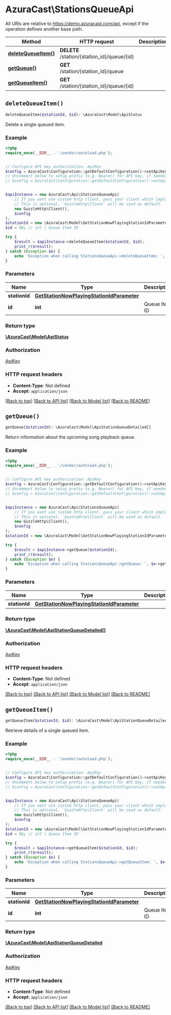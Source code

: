 # AzuraCast\StationsQueueApi

All URIs are relative to https://demo.azuracast.com/api, except if the operation defines another base path.

| Method | HTTP request | Description |
| ------------- | ------------- | ------------- |
| [**deleteQueueItem()**](StationsQueueApi.md#deleteQueueItem) | **DELETE** /station/{station_id}/queue/{id} |  |
| [**getQueue()**](StationsQueueApi.md#getQueue) | **GET** /station/{station_id}/queue |  |
| [**getQueueItem()**](StationsQueueApi.md#getQueueItem) | **GET** /station/{station_id}/queue/{id} |  |


## `deleteQueueItem()`

```php
deleteQueueItem($stationId, $id): \AzuraCast\Model\ApiStatus
```



Delete a single queued item.

### Example

```php
<?php
require_once(__DIR__ . '/vendor/autoload.php');


// Configure API key authorization: ApiKey
$config = AzuraCast\Configuration::getDefaultConfiguration()->setApiKey('X-API-Key', 'YOUR_API_KEY');
// Uncomment below to setup prefix (e.g. Bearer) for API key, if needed
// $config = AzuraCast\Configuration::getDefaultConfiguration()->setApiKeyPrefix('X-API-Key', 'Bearer');


$apiInstance = new AzuraCast\Api\StationsQueueApi(
    // If you want use custom http client, pass your client which implements `GuzzleHttp\ClientInterface`.
    // This is optional, `GuzzleHttp\Client` will be used as default.
    new GuzzleHttp\Client(),
    $config
);
$stationId = new \AzuraCast\Model\GetStationNowPlayingStationIdParameter(); // GetStationNowPlayingStationIdParameter
$id = 56; // int | Queue Item ID

try {
    $result = $apiInstance->deleteQueueItem($stationId, $id);
    print_r($result);
} catch (Exception $e) {
    echo 'Exception when calling StationsQueueApi->deleteQueueItem: ', $e->getMessage(), PHP_EOL;
}
```

### Parameters

| Name | Type | Description  | Notes |
| ------------- | ------------- | ------------- | ------------- |
| **stationId** | [**GetStationNowPlayingStationIdParameter**](../Model/.md)|  | |
| **id** | **int**| Queue Item ID | |

### Return type

[**\AzuraCast\Model\ApiStatus**](../Model/ApiStatus.md)

### Authorization

[ApiKey](../../README.md#ApiKey)

### HTTP request headers

- **Content-Type**: Not defined
- **Accept**: `application/json`

[[Back to top]](#) [[Back to API list]](../../README.md#endpoints)
[[Back to Model list]](../../README.md#models)
[[Back to README]](../../README.md)

## `getQueue()`

```php
getQueue($stationId): \AzuraCast\Model\ApiStationQueueDetailed[]
```



Return information about the upcoming song playback queue.

### Example

```php
<?php
require_once(__DIR__ . '/vendor/autoload.php');


// Configure API key authorization: ApiKey
$config = AzuraCast\Configuration::getDefaultConfiguration()->setApiKey('X-API-Key', 'YOUR_API_KEY');
// Uncomment below to setup prefix (e.g. Bearer) for API key, if needed
// $config = AzuraCast\Configuration::getDefaultConfiguration()->setApiKeyPrefix('X-API-Key', 'Bearer');


$apiInstance = new AzuraCast\Api\StationsQueueApi(
    // If you want use custom http client, pass your client which implements `GuzzleHttp\ClientInterface`.
    // This is optional, `GuzzleHttp\Client` will be used as default.
    new GuzzleHttp\Client(),
    $config
);
$stationId = new \AzuraCast\Model\GetStationNowPlayingStationIdParameter(); // GetStationNowPlayingStationIdParameter

try {
    $result = $apiInstance->getQueue($stationId);
    print_r($result);
} catch (Exception $e) {
    echo 'Exception when calling StationsQueueApi->getQueue: ', $e->getMessage(), PHP_EOL;
}
```

### Parameters

| Name | Type | Description  | Notes |
| ------------- | ------------- | ------------- | ------------- |
| **stationId** | [**GetStationNowPlayingStationIdParameter**](../Model/.md)|  | |

### Return type

[**\AzuraCast\Model\ApiStationQueueDetailed[]**](../Model/ApiStationQueueDetailed.md)

### Authorization

[ApiKey](../../README.md#ApiKey)

### HTTP request headers

- **Content-Type**: Not defined
- **Accept**: `application/json`

[[Back to top]](#) [[Back to API list]](../../README.md#endpoints)
[[Back to Model list]](../../README.md#models)
[[Back to README]](../../README.md)

## `getQueueItem()`

```php
getQueueItem($stationId, $id): \AzuraCast\Model\ApiStationQueueDetailed
```



Retrieve details of a single queued item.

### Example

```php
<?php
require_once(__DIR__ . '/vendor/autoload.php');


// Configure API key authorization: ApiKey
$config = AzuraCast\Configuration::getDefaultConfiguration()->setApiKey('X-API-Key', 'YOUR_API_KEY');
// Uncomment below to setup prefix (e.g. Bearer) for API key, if needed
// $config = AzuraCast\Configuration::getDefaultConfiguration()->setApiKeyPrefix('X-API-Key', 'Bearer');


$apiInstance = new AzuraCast\Api\StationsQueueApi(
    // If you want use custom http client, pass your client which implements `GuzzleHttp\ClientInterface`.
    // This is optional, `GuzzleHttp\Client` will be used as default.
    new GuzzleHttp\Client(),
    $config
);
$stationId = new \AzuraCast\Model\GetStationNowPlayingStationIdParameter(); // GetStationNowPlayingStationIdParameter
$id = 56; // int | Queue Item ID

try {
    $result = $apiInstance->getQueueItem($stationId, $id);
    print_r($result);
} catch (Exception $e) {
    echo 'Exception when calling StationsQueueApi->getQueueItem: ', $e->getMessage(), PHP_EOL;
}
```

### Parameters

| Name | Type | Description  | Notes |
| ------------- | ------------- | ------------- | ------------- |
| **stationId** | [**GetStationNowPlayingStationIdParameter**](../Model/.md)|  | |
| **id** | **int**| Queue Item ID | |

### Return type

[**\AzuraCast\Model\ApiStationQueueDetailed**](../Model/ApiStationQueueDetailed.md)

### Authorization

[ApiKey](../../README.md#ApiKey)

### HTTP request headers

- **Content-Type**: Not defined
- **Accept**: `application/json`

[[Back to top]](#) [[Back to API list]](../../README.md#endpoints)
[[Back to Model list]](../../README.md#models)
[[Back to README]](../../README.md)
